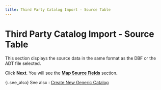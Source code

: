 ```yaml
---
title: Third Party Catalog Import - Source Table
---
```


# Third Party Catalog Import - Source Table 


This section displays the source data in the same format as the DBF  or the ADT  file selected.


Click **Next**. You will see the  [**Map 
 Source Fields**]({{site.utl_baseurl}}/item-management/importing-3rd-catalogs/import-generic-catalog/third_party_catalog_import_map_source_fields.html) section.


{:.see_also}
See also
: [Create  New Generic Catalog]({{site.utl_baseurl}}/item-management/importing-3rd-catalogs/import-generic-catalog/create_new_generic_catalog.html)
